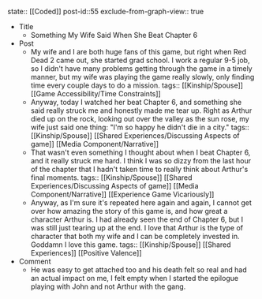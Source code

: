 state:: [[Coded]]
post-id::55
exclude-from-graph-view:: true

- Title
  - Something My Wife Said When She Beat Chapter 6
- Post
  - My wife and I are both huge fans of this game, but right when Red Dead 2 came out, she started grad school. I work a regular 9-5 job, so I didn't have many problems getting through the game in a timely manner, but my wife was playing the game really slowly, only finding time every couple days to do a mission.
    tags:: [[Kinship/Spouse]] [[Game Accessibility/Time Constraints]]
  - Anyway, today I watched her beat Chapter 6, and something she said really struck me and honestly made me tear up. Right as Arthur died up on the rock, looking out over the valley as the sun rose, my wife just said one thing: "I'm so happy he didn't die in a city."
    tags:: [[Kinship/Spouse]] [[Shared Experiences/Discussing Aspects of game]] [[Media Component/Narrative]]
  - That wasn't even something I thought about when I beat Chapter 6, and it really struck me hard. I think I was so dizzy from the last hour of the chapter that I hadn't taken time to really think about Arthur's final moments.
    tags:: [[Kinship/Spouse]] [[Shared Experiences/Discussing Aspects of game]] [[Media Component/Narrative]] [[Experience Game Vicariously]]
  - Anyway, as I'm sure it's repeated here again and again, I cannot get over how amazing the story of this game is, and how great a character Arthur is. I had already seen the end of Chapter 6, but I was still just tearing up at the end. I love that Arthur is the type of character that both my wife and I can be completely invested in. Goddamn I love this game.
    tags:: [[Kinship/Spouse]] [[Shared Experiences]] [[Positive Valence]]
- Comment
  - He was easy to get attached too and his death felt so real and had an actual impact on me, I felt empty when I started the epilogue playing with John and not Arthur with the gang.
